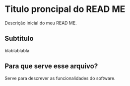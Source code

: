 # Titulo proncipal do READ ME

Descrição inicial do meu READ ME.

## Subtitulo

blablablabla

## Para que serve esse arquivo?

Serve para descrever as funcionalidades do software.
